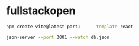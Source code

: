 # fullstackopen

```sh
npm create vite@latest part1 -- --template react
```

```sh
json-server --port 3001 --watch db.json
```
